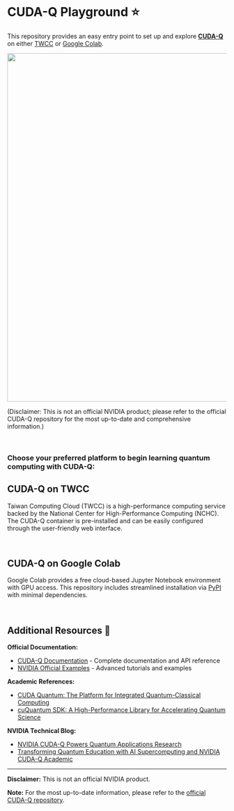 # CUDA-Q Playground ⭐

This repository provides an easy entry point to set up and explore [**CUDA-Q**](https://developer.nvidia.com/cuda-q) on either [TWCC](https://github.com/Squirtle007/CUDA-Q/blob/main/README.md#cuda-q-on-twcc) or [Google Colab](https://github.com/Squirtle007/CUDA-Q/blob/main/README.md#cuda-q-on-colab).

<img src="https://github.com/Squirtle007/CUDA-Q/assets/66664309/9c2a0adb-da36-4628-b122-26ba07cf49cb" width="800">

(Disclaimer: This is not an official NVIDIA product; please refer to the official CUDA-Q repository for the most up-to-date and comprehensive information.)

<br>

### Choose your preferred platform to begin learning quantum computing with CUDA-Q:

## CUDA-Q on TWCC
Taiwan Computing Cloud (TWCC) is a high-performance computing service backed by the National Center for High-Performance Computing (NCHC). The CUDA-Q container is pre-installed and can be easily configured through the user-friendly web interface.

<br>

## CUDA-Q on Google Colab
Google Colab provides a free cloud-based Jupyter Notebook environment with GPU access. This repository includes streamlined installation via [PyPI](https://pypi.org/project/cudaq/) with minimal dependencies.

<br>

## Additional Resources 🔗

**Official Documentation:**
- [CUDA-Q Documentation](https://nvidia.github.io/cuda-quantum/latest/index.html) - Complete documentation and API reference
- [NVIDIA Official Examples](https://github.com/NVIDIA/cuda-quantum/tree/main/docs/sphinx/examples/python) - Advanced tutorials and examples

**Academic References:**
- [CUDA Quantum: The Platform for Integrated Quantum-Classical Computing](https://ieeexplore.ieee.org/abstract/document/10247886)
- [cuQuantum SDK: A High-Performance Library for Accelerating Quantum Science](https://ieeexplore.ieee.org/document/10313722)

**NVIDIA Technical Blog:**
- [NVIDIA CUDA-Q Powers Quantum Applications Research](https://developer.nvidia.com/blog/nvidia-cuda-q-powers-quantum-applications-research/)
- [Transforming Quantum Education with AI Supercomputing and NVIDIA CUDA-Q Academic](https://developer.nvidia.com/blog/transforming-quantum-education-with-ai-supercomputing-and-nvidia-cuda-q-academic/)

---

**Disclaimer:** This is not an official NVIDIA product.

**Note:** For the most up-to-date information, please refer to the [official CUDA-Q repository](https://github.com/NVIDIA/cuda-quantum/).
